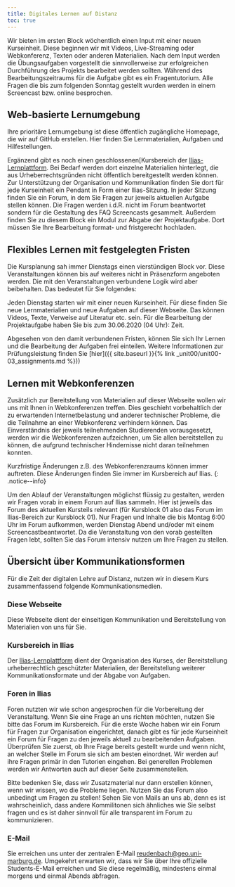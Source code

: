 ```yaml
---
title: Digitales Lernen auf Distanz
toc: true
---
```


Wir bieten im ersten Block wöchentlich einen Input mit einer neuen Kurseinheit. Diese beginnen wir mit Videos, Live-Streaming oder Webkonferenz, Texten oder anderen Materialien. Nach dem Input werden die Übungsaufgaben vorgestellt die sinnvollerweise zur erfolgreichen Durchführung des  Projekts bearbeitet werden sollten. Während des Bearbeitungszeitraums für die Aufgabe gibt es ein Fragentutorium. Alle Fragen die bis zum folgenden Sonntag gestellt wurden werden in einem Screencast bzw. online besprochen. 

## Web-basierte Lernumgebung

Ihre prioritäre Lernumgebung ist diese öffentlich zugängliche Homepage, die wir auf GitHub erstellen. Hier finden Sie Lernmaterialien, Aufgaben und Hilfestellungen.

Ergänzend gibt es noch einen geschlossenen[Kursbereich der [Ilias-Lernplattform](https://ilias.uni-marburg.de/ilias.php?ref_id=1884284&cmd=frameset&cmdClass=ilrepositorygui&cmdNode=ts&baseClass=ilRepositoryGUI). Bei Bedarf werden dort einzelne Materialien hinterlegt, die aus Urheberrechtsgründen nicht öffentlich bereitgestellt werden können. Zur Unterstützung der Organisation und Kommunikation finden Sie dort für jede Kurseinheit ein Pendant in Form einer Ilias-Sitzung. In jeder Sitzung finden Sie ein Forum, in dem Sie Fragen zur jeweils aktuellen Aufgabe stellen können. Die Fragen werden i.d.R. nicht im Forum beantwortet sondern für die Gestaltung des FAQ Screencasts gesammelt. Außerdem finden Sie zu diesem Block ein Modul zur Abgabe der Projektaufgabe. Dort müssen Sie Ihre Bearbeitung format- und fristgerecht hochladen.

## Flexibles Lernen mit festgelegten Fristen
Die Kursplanung sah immer Dienstags einen vierstündigen Block vor. Diese Veranstaltungen können bis auf weiteres nicht in Präsenzform angeboten werden. Die mit den Veranstaltungen verbundene Logik wird aber beibehalten. Das bedeutet für Sie folgendes:

Jeden Dienstag starten wir mit einer neuen Kurseinheit. Für diese finden Sie neue Lernmaterialien und neue Aufgaben auf dieser Webseite. Das können Videos, Texte, Verweise auf Literatur etc. sein. Für die Bearbeitung der Projektaufgabe haben Sie bis zum 30.06.2020 (04 Uhr): Zeit.

Abgesehen von den damit verbundenen Fristen, können Sie sich Ihr Lernen und die Bearbeitung der Aufgaben frei einteilen. Weitere Informationen zur Prüfungsleistung finden Sie [hier]({{ site.baseurl }}{% link _unit00/unit00-03_assignments.md %}))


## Lernen mit Webkonferenzen
Zusätzlich zur Bereitstellung von Materialien auf dieser Webseite wollen wir uns mit Ihnen in Webkonferenzen treffen. Dies geschieht vorbehaltlich der zu erwartenden Internetbelastung und anderer technischer Probleme, die die Teilnahme an einer Webkonferenz verhindern können. Das Einverständnis der jeweils teilnehmenden Studierenden vorausgesetzt, werden wir die Webkonferenzen aufzeichnen, um Sie allen bereitstellen zu können, die aufgrund technischer Hindernisse nicht daran teilnehmen konnten.

Kurzfristige Änderungen z.B. des Webkonferenzraums können immer auftreten. Diese Änderungen finden Sie immer im Kursbereich auf Ilias.
{: .notice--info}

Um den Ablauf der Veranstaltungen möglichst flüssig zu gestalten, werden wir Fragen vorab in einem Forum auf Ilias sammeln. Hier ist jeweils das Forum des aktuellen Kursteils relevant (für Kursblock 01 also das Forum im Ilias-Bereich zur Kursblock 01). Nur Fragen und Inhalte die bis Montag 6:00 Uhr im Forum aufkommen, werden Dienstag Abend und/oder mit einem Screencastbeantwortet. Da die Veranstaltung von den vorab gestellten Fragen lebt, sollten Sie das Forum intensiv nutzen um Ihre Fragen zu stellen.  


## Übersicht über Kommunikationsformen

Für die Zeit der digitalen Lehre auf Distanz, nutzen wir in diesem Kurs zusammenfassend folgende Kommunikationsmedien.

### Diese Webseite
Diese Webseite dient der einseitigen Kommunikation und Bereitstellung von Materialien von uns für Sie.

### Kursbereich in Ilias
Der [Ilias-Lernplattform](https://ilias.uni-marburg.de/ilias.php?ref_id=1884284&cmd=frameset&cmdClass=ilrepositorygui&cmdNode=ts&baseClass=ilRepositoryGUI) dient der Organisation des Kurses, der Bereitstellung urheberrechtlich geschützter Materialien, der Bereitstellung weiterer Kommunikationsformate und der Abgabe von Aufgaben.

### Foren in Ilias
Foren nutzten wir wie schon angesprochen für die Vorbereitung der Veranstaltung. Wenn Sie eine Frage an uns richten möchten, nutzen Sie bitte das Forum im Kursbereich. Für die erste Woche haben wir ein Forum für Fragen zur Organisation eingerichtet, danach gibt es für jede Kurseinheit ein Forum für Fragen zu den jeweils aktuell zu bearbeitenden Aufgaben. Überprüfen Sie zuerst, ob Ihre Frage bereits gestellt wurde und wenn nicht, an welcher Stelle im Forum sie sich am besten einordnet. Wir werden auf ihre Fragen primär in den Tutorien eingehen. Bei generellen Problemen werden wir Antworten auch auf dieser Seite zusammenstellen.

Bitte bedenken Sie, dass wir Zusatzmaterial nur dann erstellen können, wenn wir wissen, wo die Probleme liegen. Nutzen Sie das Forum also unbedingt um Fragen zu stellen! Sehen Sie von Mails an uns ab, denn es ist wahrscheinlich, dass andere Kommilitonen sich ähnliches wie Sie selbst fragen und es ist daher sinnvoll für alle transparent im Forum zu kommunizieren.


### E-Mail
Sie erreichen uns unter der zentralen E-Mail reudenbach@geo.uni-marburg.de. Umgekehrt erwarten wir, dass wir Sie über Ihre offizielle Students-E-Mail erreichen und Sie diese regelmäßig, mindestens einmal morgens und einmal Abends abfragen.



